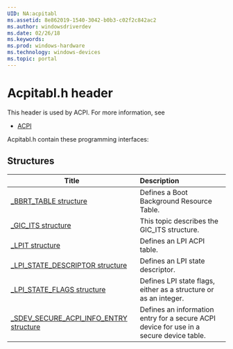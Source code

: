 ```yaml
---
UID: NA:acpitabl
ms.assetid: 8e862019-1540-3042-b0b3-c02f2c842ac2
ms.author: windowsdriverdev
ms.date: 02/26/18
ms.keywords: 
ms.prod: windows-hardware
ms.technology: windows-devices
ms.topic: portal
---
```


# Acpitabl.h header



This header is used by ACPI. For more information, see
- [ACPI](../_acpi/index.md)

Acpitabl.h contain these programming interfaces:


## Structures

| Title   | Description   |
| ---- |:---- |
| [_BBRT_TABLE structure](ns-acpitabl-_bbrt_table.md) | Defines a Boot Background Resource Table. |
| [_GIC_ITS structure](ns-acpitabl-_gic_its.md) | This topic describes the GIC_ITS structure. |
| [_LPIT structure](ns-acpitabl-_lpit.md) | Defines an LPI ACPI table. |
| [_LPI_STATE_DESCRIPTOR structure](ns-acpitabl-_lpi_state_descriptor.md) | Defines an LPI state descriptor. |
| [_LPI_STATE_FLAGS structure](ns-acpitabl-_lpi_state_flags.md) | Defines LPI state flags, either as a structure or as an integer. |
| [_SDEV_SECURE_ACPI_INFO_ENTRY structure](ns-acpitabl-_sdev_secure_acpi_info_entry.md) | Defines an information entry for a secure ACPI device for use in a secure device table. |
